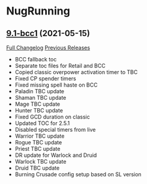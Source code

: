 # NugRunning

## [9.1-bcc1](https://github.com/rgd87/NugRunning/tree/9.1-bcc1) (2021-05-15)
[Full Changelog](https://github.com/rgd87/NugRunning/compare/PreBCC...9.1-bcc1) [Previous Releases](https://github.com/rgd87/NugRunning/releases)

- BCC fallback toc  
- Separate toc files for Retail and BCC  
- Copied classic overpower activation timer to TBC  
- Fixed CP spender timers  
- Fixed missing spell haste on BCC  
- Paladin TBC update  
- Shaman TBC update  
- Mage TBC update  
- Hunter TBC update  
- Fixed GCD duration on classic  
- Updated TOC for 2.5.1  
- Disabled special timers from live  
- Warrior TBC update  
- Rogue TBC update  
- Priest TBC update  
- DR update for Warlock and Druid  
- Warlock TBC update  
- Druid TBC update  
- Burning Crusade config setup based on SL version  
